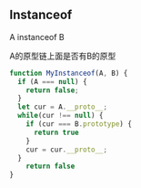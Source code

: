 ## Instanceof

A instanceof B 

A的原型链上面是否有B的原型

```javascript
function MyInstanceof(A, B) {
  if (A === null) {
    return false;
  }
  let cur = A.__proto__;
  while(cur !== null) {
    if (cur === B.prototype) {
      return true
    }
  	cur = cur.__proto__;
  }
    return false
}
```

